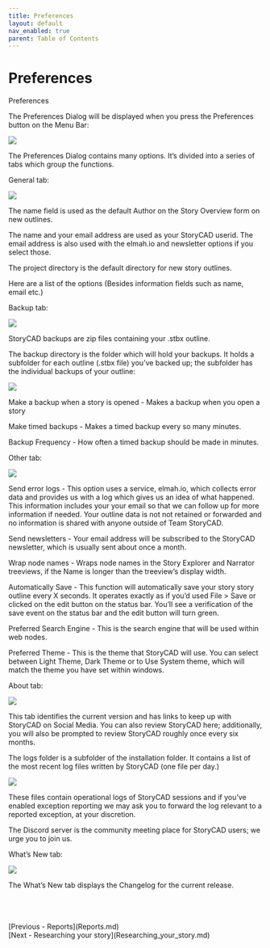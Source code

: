 ```yaml
---
title: Preferences
layout: default
nav_enabled: true
parent: Table of Contents
---
```

# Preferences #
Preferences

The Preferences Dialog will be displayed when you press the Preferences button on the Menu Bar:

![](Prefences-CommandBar-Button-1.png)



The Preferences Dialog contains many options. It’s divided into a series of tabs which group the functions.

General tab:

![](Preferences-General-tab.png)

The name field is used as the default Author on the Story Overview form on new outlines.

The name and your email address are used as your StoryCAD userid. The email address is also used with the elmah.io and newsletter options if you select those.

The project directory is the default directory for new story outlines.

Here are a list of the options (Besides information fields such as name, email etc.)

Backup tab:

![](Preferences-Backup-tab.png)

StoryCAD backups are  zip files containing your .stbx outline. 

The backup directory is the folder which will hold your backups. It holds a subfolder for each outline (.stbx file) you’ve backed up; the subfolder has the individual backups of your outline:

![](Backup-Folder-Hierarchy.png)

Make a backup when a story is opened - Makes a backup when you open a story

Make timed backups - Makes a timed backup every so many minutes.

Backup Frequency - How often a timed backup should be made in minutes.

Other tab:

![](Preferences-Other-tab.png)

Send error logs - This option uses a service, elmah.io, which collects error data and provides us with a log which gives us an idea of what happened. This information includes your your email so that we can follow up for more information if needed. Your outline data is not not retained or forwarded and no
information is shared with anyone outside of Team StoryCAD.

Send newsletters - Your email address will be subscribed to the StoryCAD newsletter, which is usually sent about once a month.

Wrap node names - Wraps node names in the Story Explorer and Narrator treeviews, if the Name is longer than the treeview’s display width.

Automatically Save - This function will automatically save your story  story outline every X seconds. It operates exactly as if you’d used File > Save or clicked on the edit button on the status bar.  You’ll see a verification of the save event on the status bar and the edit button will turn green. 

Preferred Search Engine - This is the search engine that will be used within web nodes.

Preferred Theme - This is the theme that StoryCAD will use. You can select between Light Theme, Dark Theme or to Use System theme, which will match the theme you have set within windows.

About tab:

![](Preferences-About-tab.png)

This tab identifies the current version and has links to keep up with StoryCAD on Social Media. You can also review StoryCAD here; additionally, you will also be prompted to review StoryCAD roughly once every six months.

The logs folder is a subfolder of the installation folder. It contains a list of the most recent log files written by StoryCAD (one file per day.)

![](Logs-Folder-Display.png)

These files contain operational logs of StoryCAD sessions and if you’ve enabled exception reporting we may ask you to forward the log relevant to a reported exception, at your discretion.

The Discord server is the community meeting place for StoryCAD users; we urge you to join us.

What’s New tab:

![](Preferences-Whats-New-tb.png)

The What’s New tab displays the Changelog for the current release. 
 <br/>
 <br/>

 <br/>
 <br/>
[Previous - Reports](Reports.md) <br/>
[Next - Researching your story](Researching_your_story.md) <br/>
